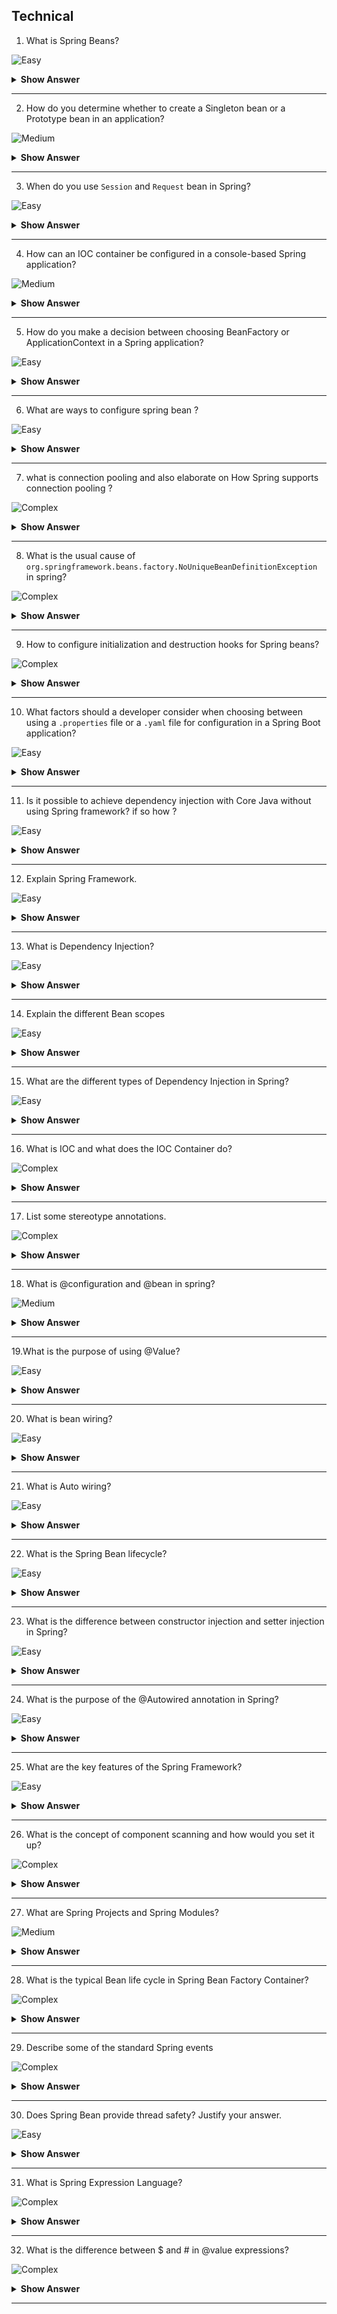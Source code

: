 ## Technical

1. What is Spring Beans?

![Easy](https://github.com/revaturelabs/interviewquestions/blob/dev/ComplexityTags/simple%20(2).svg)

<details> <summary> <b> Show Answer </b> </summary>

<blockquote> 
    
- Core business component defined insider Spring applications is termed as `Bean`. 
- In simple terms `Bean` is an object that is instantiated, assembled, and managed by a Spring IoC container.
- Each technology has branded their core business components by certain nomenclature. For example, Business component in `JavaEE` applications are termed as `Servlet`, in `Web Services` they are named as `Resource` in `Struts` framework they are called `ActionForm` etc.
</blockquote> 

</details>

---
2. How do you determine whether to create a Singleton bean or a Prototype bean in an application?

![Medium ](https://github.com/revaturelabs/interviewquestions/blob/dev/ComplexityTags/Medium%20(2).svg)

<details> <summary> <b> Show Answer </b> </summary>

<blockquote> 
    
- Though Spring IOC container has excellent support to manage the lifecycle of different types of beans,
Spring does not manage the complete lifecycle of a prototype bean.
- The IOC container instantiates, configures, decorates, and otherwise assembles a prototype object, hands it to the client and then has no further knowledge of that `Prototype` instance.
- For most of the simple to average applications `Singleton` bean are sufficient and serve the purpose at each layer e.g. DAO, Service, Controller etc.
- Developer need to take smart decisions & identify which beans must be singleton, else multiple client requests using singleton bean can modify the state of common objects wrongly.
- Some dependent objects need a bean that has private state so that they can conduct their processing separately from other objects that depend on the bean. In this case, singletons are clearly not suitable, and we consider prototypes.
- If you have a bean that has a lot of writable state, you may find that the cost of synchronization is greater than the cost of creating a new instance to handle each request from a dependent object that time you can use prototype bean.

</blockquote> 

</details>

---

3. When do you use `Session` and `Request` bean in Spring?

![Easy](https://github.com/revaturelabs/interviewquestions/blob/dev/ComplexityTags/simple%20(2).svg)

<details> <summary> <b> Show Answer </b> </summary>

<blockquote> 

- Both beans are used mainly in Web Application.
- If the bean scope is `Request`, then on every request (from same user or different user) a new bean will be created.
- If the bean scope is `Session` then on every request same bean would be returned if requests are within the same user session also made from a client which is capable of maintaining the session (`curl` command can't maintain the user session unless pass cookie/session identifier header).
- `Session` beans are not destroyed until session timeout up or session destroyed.

</details>
    
</blockquote> 

---

4. How can an IOC container be configured in a console-based Spring application?

![Medium ](https://github.com/revaturelabs/interviewquestions/blob/dev/ComplexityTags/Medium%20(2).svg)

<details> <summary> <b> Show Answer </b> </summary>

<blockquote> 

In a console-based Spring application, you can configure an IOC (Inversion of Control) container, such as the `ApplicationContext`, to manage and instantiate your beans. Here's how you can configure it:

1. Include Spring Dependencies: Add the necessary Spring dependencies to your project's build configuration. This typically includes the `spring-context` dependency, which provides the core Spring IOC container functionality.

2. Create a Configuration Class: Create a Java class to serve as the configuration class for your Spring application. Annotate this class with `@Configuration` to indicate that it contains bean definitions.

3. Define Beans: Inside the configuration class, define your beans using various annotations such as `@Bean` or `@Component`. These annotations specify the creation and configuration of your beans.

4. Create ApplicationContext: In your console application's entry point, create an `ApplicationContext` by instantiating the appropriate implementation class, such as `AnnotationConfigApplicationContext`. Pass your configuration class as a parameter to the constructor.

5. Retrieve Beans: Use the `getBean()` method of the `ApplicationContext` to retrieve the instances of your beans. You can retrieve the beans by their type or by their names.

Here's an example of a console-based Spring application configuration:

```java
@Configuration
public class AppConfig {
    
    @Bean
    public MyBean myBean() {
        return new MyBean();
    }
    
    // Define other beans...
    
    public static void main(String[] args) {
        ApplicationContext context = new AnnotationConfigApplicationContext(AppConfig.class);
        
        MyBean myBean = context.getBean(MyBean.class);
        // Use the bean...
    }
}
```

In this example, `MyBean` is a custom bean defined using the `@Bean` annotation within the configuration class. The `ApplicationContext` is created using `AnnotationConfigApplicationContext` and the configuration class `AppConfig`. Finally, the `MyBean` instance is retrieved from the context using `getBean()`.

By following these steps, you can configure and use an IOC container in a console-based Spring application to manage your beans and their dependencies.

</blockquote> 
    
</details>

---

5. How do you make a decision between choosing BeanFactory or ApplicationContext in a Spring application?

![Easy](https://github.com/revaturelabs/interviewquestions/blob/dev/ComplexityTags/simple%20(2).svg)

<details> <summary> <b> Show Answer </b> </summary>

<blockquote> 

- The Spring IOC container can be programmatically accessed using two interfaces namely: `BeanFactory` & `ApplicationContext`
- The BeanFactory is the root interface and the ApplicationContext extends the features of BeanFactory.
- BeanFactory loads beans on-demand (`Lazy Loading`), while ApplicationContext loads all beans at startup(`Eager Loading`). 
- BeanFactory is lightweight as compared to ApplicationContext.
- BeanFactory only supports two scopes — Singleton and Prototype, but ApplicationContext supports all types of bean scopes. 
- ApplicationContext enhances BeanFactory to provide several features that are suitable for enterprise applications.
- ApplicationContext provides messaging (`i18n` or internationalization) functionality, event publication functionality, annotation-based dependency injection, and easy integration with Spring AOP features.
- It's always advisable to use ApplicationContext.
- We should use BeanFactory only when memory consumption is critical.
    
</blockquote> 

</details>

---

6. What are ways to configure spring bean ?

![Easy](https://github.com/revaturelabs/interviewquestions/blob/dev/ComplexityTags/Medium%20(2).svg)

<details> <summary> <b> Show Answer </b> </summary>
    
<blockquote> 

- There are broadly two ways in which Spring beans are configured in application-

- Using XML configuration – We usually define xml file with standard name as `applicationContext.xml` inside `src/main/resources` folder of your maven project.
    ```xml
    <?xml version="1.0" encoding="UTF-8"?>
    <beans xmlns="http://www.springframework.org/schema/beans"
        xmlns:xsi="http://www.w3.org/2001/XMLSchema-instance"
        xsi:schemaLocation="http://www.springframework.org/schema/beans
        http://www.springframework.org/schema/beans/spring-beans-4.3.xsd">
        <bean id="intelProcessor" class="com.revature.model.Intel">
            <property name="modelName" value ="Intel i7"/>
            <property name="cacheMemory" value="64MB" />
            <property name="price" value="6700.00"/>
            <property name="numberOfCores" value="7 Cores" />
        </bean>
    </beans>
    ```
    - Using Annotation configuration - `@Bean`, `@Component`, `@Service`, `@Repository`, `@Controller`, `@RestController`
    ```java
    @Component("employeeDtoForReport")  // Bean id - employeeDtoForReport
    public class EmployeeDto{
    //.....
    }

    @RestController // Bean id - employeeRestController 
    public class EmployeeRestController {
    //.....
    }

    @Repository   //Bean id - DepartmentRepository 
    public interface DepartmentRepository extends JpaRepository<Department, Long> {
    //.....
    }

    @Service //Bean id - employeeServiceImpl
    public class EmployeeServiceImpl implements EmployeeService {
    //.....
    }

    @Controller
    public class PayrollController {
    //.....
    }
    
    @Configuration
    public class AppConfig {
        @Bean 
        public void beanName(){   
            //.....
        }
    }
    ```
</blockquote> 

</details>

---
7. what is connection pooling and also elaborate on How Spring supports connection pooling ?

![Complex](https://github.com/revaturelabs/interviewquestions/blob/dev/ComplexityTags/simple%20(2).svg)

<details> <summary> <b> Show Answer </b> </summary>
    
<blockquote> 

- Database connections are expensive operation.
- A connection pool is like a collection of open connections. 
- If a connection is established or created it should be added to the connection pool.
- When a connection is released, it's returned back to the pool, so other clients can reuse it.
- While the connection is open it can be used again and again.
- Spring support connection pooling by supporting configuration of DataSource inside application.
- Spring provides `DriverManagerDataSource` for testing application during development phase.
- There are third party DB connection pooling providers like `Apache DBCP`, `Hikari CP` etc. which can also be configured in application.
- `DriverManagerDataSource` sample -

    ```xml
    <?xml version="1.0" encoding="UTF-8"?>
    <beans xmlns="http://www.springframework.org/schema/beans"
        xmlns:xsi="http://www.w3.org/2001/XMLSchema-instance" xmlns:context="http://www.springframework.org/schema/context"
        xsi:schemaLocation="http://www.springframework.org/schema/beans
        http://www.springframework.org/schema/beans/spring-beans-4.3.xsd
            http://www.springframework.org/schema/context
            http://www.springframework.org/schema/context/spring-context-4.3.xsd">

        <bean id="accountDao" class="com.revature.dao.AccountDaoImpl"
            autowire="no">
            <!-- Setter based IOC/DI -->
            <property name="jdbcTemplate" ref="jdbcTemplate" />
        </bean>
        <bean id="jdbcTemplate" class="org.springframework.jdbc.core.JdbcTemplate">
            <!-- Constructor based IOC/DI -->
            <constructor-arg ref="dataSource" />
        </bean>
        <bean id="dataSource"
            class="org.springframework.jdbc.datasource.DriverManagerDataSource">
            <property name="driverClassName" value="com.mysql.cj.jdbc.Driver" />
            <property name="url" value="jdbc:mysql://localhost/gd_hibernate"></property>
            <property name="username" value="root"></property>
            <property name="password" value="admin"></property>
        </bean>
    </beans>
    ```
- `Apache DBCP` maven dependency(ies)-

    ```xml
    <!-- Apache DBCP jar -->
        <dependency>
            <groupId>commons-dbcp</groupId>
            <artifactId>commons-dbcp</artifactId>
            <version>1.4</version>
        </dependency>
    ```
- `Apache DBCP` sample -

    ```xml
    <?xml version="1.0" encoding="UTF-8"?>
    <beans xmlns="http://www.springframework.org/schema/beans"
        xmlns:xsi="http://www.w3.org/2001/XMLSchema-instance" xmlns:p="http://www.springframework.org/schema/p"
        xmlns:context="http://www.springframework.org/schema/context"
        xsi:schemaLocation="http://www.springframework.org/schema/beans  
    http://www.springframework.org/schema/beans/spring-beans-3.0.xsd  
    http://www.springframework.org/schema/context  
    http://www.springframework.org/schema/context/spring-context-3.0.xsd">

        <context:component-scan base-package="com.revature" />
        <bean
            class="org.springframework.web.servlet.view.InternalResourceViewResolver">
            <property name="viewClass" value="org.springframework.web.servlet.view.JstlView"></property>
            <property name="prefix" value="/WEB-INF/jsp/"></property>
            <property name="suffix" value=".jsp"></property>
        </bean>
        <bean id="dao" class="com.revature.dao.EmpDao">
            <property name="template" ref="jt"></property>
        </bean>
        <bean id="jt" class="org.springframework.jdbc.core.JdbcTemplate">
            <property name="dataSource" ref="ds"></property>
        </bean>
        <bean id="ds" class="org.apache.commons.dbcp.BasicDataSource">
            <property name="driverClassName" value="com.mysql.cj.jdbc.Driver" />
            <property name="url" value="jdbc:mysql://localhost/gd_hibernate"></property>
            <property name="username" value="root"></property>
            <property name="password" value="admin"></property>
            <property name="initialSize" value="2" />
            <property name="maxActive" value="10" />
        </bean>
    </beans>  
    ```
</blockquote> 

</details>

---

8. What is the usual cause of `org.springframework.beans.factory.NoUniqueBeanDefinitionException` in spring?

![Complex](https://github.com/revaturelabs/interviewquestions/blob/dev/ComplexityTags/simple%20(2).svg)

<details> <summary> <b> Show Answer </b> </summary>

<blockquote> 
    
- Exception thrown when a BeanFactory is asked for a bean instance for which multiple matching candidates have been found when only one matching bean was expected.
- To understand problem, consider below situation where we have three input interfaced namely `Keyboard`, `Mouse` and `Joystick` implementing `Usb` interface.
- The class `Counterstrike` has one dependency called `gameControl` of type `Usb`.
- The Spring container while injecting dependency gameControl has confusion, as there are three qualifying beans for desired match, hence we will get `NoUniqueBeanDefinitionException` exception.

    ```java
    @Component
    public class Keyboard implements Usb{
        //....
    }
    @Component
    public class Mouse implements Usb{
        //....
    }
    @Component
    public class Joystick implements Usb{
        //....
    }

    @Component
    public class Counterstrike {
        @Autowired
        private Usb gameControl;
        //....
    }
    ```
- The solution for the exception will be using `@Qualifier` annotation with exact matching bean name-
    ```java
    @Component
    public class Counterstrike {
        @Autowired
        @Qualifier("joystick")
        private Usb gameControl;
        //....
    }
    ```
</blockquote> 

</details>

---

9. How to configure initialization and destruction hooks for Spring beans?

![Complex ](https://github.com/revaturelabs/interviewquestions/blob/dev/ComplexityTags/Medium%20(2).svg)

<details> <summary> <b> Show Answer </b> </summary>

<blockquote> 
In Spring, you can configure initialization and destruction hooks for beans using the `@PostConstruct` and `@PreDestroy` annotations or implementing the `InitializingBean` and `DisposableBean` interfaces. Here's how you can do it:

1. Using the `@PostConstruct` and `@PreDestroy` annotations:
   - Import the necessary annotations: `import javax.annotation.PostConstruct;` and `import javax.annotation.PreDestroy;`.
   - Add the `@PostConstruct` annotation on a method that should be called after the bean initialization.
   - Add the `@PreDestroy` annotation on a method that should be called before the bean destruction.

   Example:
   ```java
   import javax.annotation.PostConstruct;
   import javax.annotation.PreDestroy;

   public class MyBean {
       @PostConstruct
       public void init() {
           // Initialization logic here
       }

       @PreDestroy
       public void destroy() {
           // Destruction logic here
       }
   }
   ```

2. Implementing the `InitializingBean` and `DisposableBean` interfaces:
   - Implement the `InitializingBean` interface and override the `afterPropertiesSet()` method to define initialization logic.
   - Implement the `DisposableBean` interface and override the `destroy()` method to define destruction logic.

   Example:
   ```java
   import org.springframework.beans.factory.DisposableBean;
   import org.springframework.beans.factory.InitializingBean;

   public class MyBean implements InitializingBean, DisposableBean {
       @Override
       public void afterPropertiesSet() throws Exception {
           // Initialization logic here
       }

       @Override
       public void destroy() throws Exception {
           // Destruction logic here
       }
   }
   ```

3. Using custom initialization and destruction methods:
   - Define custom initialization and destruction methods in your bean class.
   - Configure these methods in the Spring bean configuration XML file or using the `@Bean` annotation in a configuration class.

   Example:
   ```java
   public class MyBean {
       public void customInit() {
           // Custom initialization logic here
       }

       public void customDestroy() {
           // Custom destruction logic here
       }
   }
   ```

   XML configuration:
   
   ```xml
   <bean id="myBean" class="com.example.MyBean" init-method="customInit" destroy-method="customDestroy" />
   ```

By configuring these initialization and destruction hooks, you can perform specific tasks when a bean is initialized or destroyed within the Spring container. This allows you to handle any necessary setup or cleanup operations for your beans.

</blockquote> 

</details>

---
10. What factors should a developer consider when choosing between using a `.properties` file or a `.yaml` file for configuration in a Spring Boot application?

![Easy](https://github.com/revaturelabs/interviewquestions/blob/dev/ComplexityTags/simple%20(2).svg)

<details> <summary> <b> Show Answer </b> </summary>

<blockquote> 
    
- In Spring Boot, we use an external configuration to define our properties.
- This allows us to use the same application code in different environments.
- We can use properties files, YAML files, environment variables and command-line arguments.
- `application.properties` file, which uses a key-value format:
    - Here each line is a single configuration, so we need to express hierarchical data by using the same prefixes for our keys. 
```
management.endpoint.health.group.custom.include=*
management.endpoint.health.group.custom.show-components=always
management.endpoint.health.group.custom.show-details=always
```
- `application.yml` file, which uses a key-value format:
    - YAML is a convenient format for specifying hierarchical configuration data. 
    - The below code is more readable than .properties file alternative, due to lack of repeated prefixes.
```yml
management:
  endpoints:
    web:
      base-path: /
  endpoint:
    health:
      show-details: ALWAYS
      probes:
        enabled: true
      group:
        readiness:
          include: db, diskSpace
```
</blockquote>

</details>

---
11. Is it possible to achieve dependency injection with Core Java without using Spring framework? if so how ?

![Easy](https://github.com/revaturelabs/interviewquestions/blob/dev/ComplexityTags/simple%20(2).svg)

<details> <summary> <b> Show Answer </b> </summary>

<blockquote> 
    
- Yes, Dependency Injection is a concept rather and then a framework. 
- When the application under question is small, we can always meet the needs by injecting dependencies manually, without using any framework like Spring.
- We can use Factory Design Pattern and create dependencies which will then be passed to required classes.
- Though such code cannot replace the DI framework like Spring which provide much more extensive set of features.
</blockquote> 

</details>

---

12. Explain Spring Framework.

![Easy](https://github.com/revaturelabs/interviewquestions/blob/dev/ComplexityTags/simple%20(2).svg)

<details> <summary> <b> Show Answer </b> </summary>

<blockquote> 

The Spring Framework is a Java platform that provides comprehensive infrastructure support for developing Java applications. Spring handles the infrastructure so application developer can focus on your application.

</blockquote>

</details>

---

13. What is Dependency Injection? 

![Easy](https://github.com/revaturelabs/interviewquestions/blob/dev/ComplexityTags/simple%20(2).svg)

<details> <summary> <b> Show Answer </b> </summary>

<blockquote> 

Dependency Injection (DI) is a design pattern that removes the dependency from the programming code so that it can be easy to manage and test the application. Dependency Injection makes our programming code loosely coupled.

</blockquote>

</details>

---

14. Explain the different Bean scopes

![Easy](https://github.com/revaturelabs/interviewquestions/blob/dev/ComplexityTags/simple%20(2).svg)

<details> <summary> <b> Show Answer </b> </summary>

<blockquote> 

There are 5 types of bean scope in Spring :-

1. **Singleton:-** It return a single bean instance per spring IOC Container.
2. **Prototype:-** It return a new bean instance each time when requested.
3. **Request:-** It return a single instance for every HTTP request call.
4. **Session:-** It returns a single instance for every HTTP request call.
5. **Global session:-** Global session scope is equal as session scope on portlet-based web applications.

</blockquote>

</details>

---

15. What are the different types of Dependency Injection in Spring?

![Easy](https://github.com/revaturelabs/interviewquestions/blob/dev/ComplexityTags/simple%20(2).svg)

<details> <summary> <b> Show Answer </b> </summary>

<blockquote> 

There are three types of Dependency Injection in Spring:
- **Constructor Injection:** Dependencies are injected through the class constructor.
- **Setter Injection:** Dependencies are injected using setter methods.
- **Field Injection:** Dependencies are injected directly into class fields.

</blockquote>

</details>

---

16. What is IOC and what does the IOC Container do?

![Complex](https://github.com/revaturelabs/interviewquestions/blob/dev/ComplexityTags/simple%20(2).svg)

<details> <summary> <b> Show Answer </b> </summary>

<blockquote> 

- IOC in Spring is a design pattern and a way of implementing the Inversion of Control principle. 
- It allows the Spring container (IOC container) to take control of managing object creation and their dependencies. Instead of objects creating and managing their dependencies directly, the dependencies are provided or injected into the objects by the container.


</blockquote>

</details>

---

17.  List some stereotype annotations.

![Complex](https://github.com/revaturelabs/interviewquestions/blob/dev/ComplexityTags/simple%20(2).svg)

<details> <summary> <b> Show Answer </b> </summary>

<blockquote> 

- **@Component:** This annotation is a generic stereotype for any Spring-managed component. It serves as a base annotation for more specific stereotype annotations and can be used to mark any class as a Spring component.

- **@Repository:** This annotation is used to indicate that a class is a repository or data access object (DAO). It is typically used for classes that interact with a database or other persistent storage.

- **@Service:** This annotation is used to mark a class as a service component. It represents the business logic layer of the application and is often used to encapsulate and handle complex business operations.

- **@Controller:** This annotation is used to mark a class as a controller component in a Spring MVC application. It handles incoming HTTP requests, performs request processing, and returns responses to the client.



</blockquote>

</details>

---

18. What is @configuration and @bean in spring?

![Medium](https://github.com/revaturelabs/interviewquestions/blob/dev/ComplexityTags/simple%20(2).svg)

<details> <summary> <b> Show Answer </b> </summary>

<blockquote> 

- **@Configuration**
The @Configuration annotation is used to mark a class as a configuration class in Spring. It indicates that the class contains bean definitions and other application-wide configuration settings.
- **@Bean:**
The @Bean annotation is used to declare a method as a producer of a bean within a Spring configuration class. It indicates that the method returns a bean instance that should be managed by the Spring container.

</blockquote>

</details>

---

19.What is the purpose of using @Value?

![Easy](https://github.com/revaturelabs/interviewquestions/blob/dev/ComplexityTags/simple%20(2).svg)

<details> <summary> <b> Show Answer </b> </summary>

<blockquote> 

- @Value annotation is used to assign default values to variables and method argument
- We can read spring environment variables as well as system variables using @Value annotation. 

</blockquote>

</details>

---

20. What is bean wiring?

![Easy](https://github.com/revaturelabs/interviewquestions/blob/dev/ComplexityTags/simple%20(2).svg)

<details> <summary> <b> Show Answer </b> </summary>

<blockquote> 

- bean wiring is the process of connecting or establishing dependencies between beans. It involves configuring the relationships between different beans so that they can collaborate and work together.

</blockquote>

</details>

---

21. What is Auto wiring?

![Easy](https://github.com/revaturelabs/interviewquestions/blob/dev/ComplexityTags/simple%20(2).svg)

<details> <summary> <b> Show Answer </b> </summary>

<blockquote> 

- Autowiring in Spring is a feature that automatically resolves dependencies between beans. 
- It eliminates the need for manual configuration and wiring of dependencies by allowing Spring to automatically inject the required dependencies into a bean.

</blockquote>

</details>

---

22. What is the Spring Bean lifecycle?

![Easy](https://github.com/revaturelabs/interviewquestions/blob/dev/ComplexityTags/simple%20(2).svg)


<details> <summary> <b> Show Answer </b> </summary>

<blockquote> 

The Spring Bean lifecycle refers to the series of steps that a bean goes through from its creation to its destruction within a Spring container. The lifecycle consists of several phases:

1. Instantiation: The bean instance is created either through XML configuration or using annotations.
2. Population of Dependencies: Dependencies are injected into the bean, either through constructor injection or setter injection.
3. Bean Post-Processing: Spring applies any registered BeanPostProcessor implementations to modify the bean instance before it is fully initialized.
4. Initialization: If the bean implements the InitializingBean interface or defines an initialization method, it is invoked to perform any necessary initialization tasks.
5. Ready for Use: The bean is now fully initialized and available for use.
6. Destruction: If the bean implements the DisposableBean interface or defines a destroy method, it is invoked when the bean is being removed from the container or the container is being shut down.



</blockquote>

</details>

---

23. What is the difference between constructor injection and setter injection in Spring?

![Easy](https://github.com/revaturelabs/interviewquestions/blob/dev/ComplexityTags/simple%20(2).svg)

<details> <summary> <b> Show Answer </b> </summary>

<blockquote> 

- Constructor injection enforces the dependencies to be provided at the time of object creation, while setter injection allows dependencies to be provided or changed after object creation.
- Constructor injection promotes immutability and ensures that a fully initialized object is created, while setter injection allows for more flexibility in managing dependencies.
- Constructor injection provides a clear contract for required dependencies, making it easier to understand the dependencies of a class, while setter injection allows for optional dependencies and can lead to a less strict contract.annotation. 

</blockquote>

</details>

---

24.  What is the purpose of the @Autowired annotation in Spring?

![Easy](https://github.com/revaturelabs/interviewquestions/blob/dev/ComplexityTags/simple%20(2).svg)

<details> <summary> <b> Show Answer </b> </summary>

<blockquote> 

- The purpose of the `@Autowired` annotation in Spring is to automatically wire or inject dependencies into a bean. 
- It allows Spring to automatically detect and wire the appropriate bean dependency based on the declared type.
-  By using `@Autowired`, you don't need to manually instantiate or look up dependencies, as Spring takes care of resolving and injecting them for you. 
- This annotation helps to achieve loose coupling and promotes dependency injection, making the code more modular and maintainable.

</blockquote>

</details>

---

25.  What are the key features of the Spring Framework?

![Easy](https://github.com/revaturelabs/interviewquestions/blob/dev/ComplexityTags/simple%20(2).svg)

<details> <summary> <b> Show Answer </b> </summary>

<blockquote> 

The key features of the Spring Framework are:

1. Inversion of Control (IoC): The Spring Framework implements the principle of IoC, where the control of object creation and dependency injection is shifted from the application code to the framework. This promotes loose coupling and easier testing of components.

2. Dependency Injection (DI): Spring provides a powerful DI mechanism, allowing dependencies to be injected into objects without requiring explicit instantiation or configuration. DI helps in achieving loose coupling, modular design, and easier unit testing.

3. Aspect-Oriented Programming (AOP): Spring supports AOP, which allows separating cross-cutting concerns such as logging, caching, and security from the core application logic. AOP enables modularization and reusability of code.

4. Spring MVC: The Spring MVC framework provides robust support for building web applications based on the Model-View-Controller (MVC) architectural pattern. It offers features like request mapping, data binding, validation, and view resolution for building flexible and scalable web applications.

5. Transaction Management: Spring offers a comprehensive transaction management framework that supports both programmatic and declarative transaction management. It integrates seamlessly with various transaction APIs, including Java Transaction API (JTA) and JDBC, and supports distributed transactions.

6. Data Access Abstraction: Spring provides a consistent abstraction layer for working with different data access technologies, including JDBC, JPA, Hibernate, and MyBatis. It simplifies database operations and supports seamless switching between different data access technologies.

7. Spring Security: Spring offers a powerful security framework that provides authentication, authorization, and other security features for web applications. It integrates well with other Spring modules and supports various authentication mechanisms, including form-based, OAuth, and JWT.

8. Testing Support: Spring provides excellent support for testing applications, including unit testing, integration testing, and mocking. It offers integration with popular testing frameworks like JUnit and Mockito, making it easier to write and execute tests.

9. Internationalization (i18n) and Localization (l10n): Spring supports internationalization and localization of applications by providing features like message bundles, locale resolution, and support for different languages and regions.

10. Lightweight and Modular: The Spring Framework is designed to be lightweight and modular, allowing developers to pick and choose the required modules based on their application needs. This helps in keeping the application footprint small and improves performance.

These are some of the key features that make the Spring Framework popular and widely used in enterprise Java development.

</blockquote>

</details>

---

26.  What is the concept of component scanning and how would you set it up?

![Complex](https://github.com/revaturelabs/interviewquestions/blob/dev/ComplexityTags/simple%20(2).svg)

<details> <summary> <b> Show Answer </b> </summary>

<blockquote> 

The concept of component scanning in Spring is a way to automatically detect and register Spring beans based on predefined conventions. It eliminates the need for explicit bean configuration and simplifies the development process.

To set up component scanning in Spring, you need to follow these steps:

1. Add the `@ComponentScan` annotation to your configuration class or XML configuration file.
2. Specify the base package(s) where Spring should scan for components. This can be done by providing the package name(s) as an argument to `@ComponentScan` annotation or configuring it in the XML file.
3. Optionally, you can further customize the component scanning behavior by specifying filters to include or exclude certain components based on annotations, interface implementations, or other criteria.

By enabling component scanning, Spring will automatically scan the specified packages and register the detected components as beans in the application context. This allows you to use them throughout your application without explicitly defining them in the configuration files.

</blockquote>

</details>

---

27.  What are Spring Projects and Spring Modules?

![Medium](https://github.com/revaturelabs/interviewquestions/blob/dev/ComplexityTags/simple%20(2).svg)

<details> <summary> <b> Show Answer </b> </summary>

<blockquote> 

 Spring Projects and Spring Modules refer to different components and extensions that provide additional functionality and features on top of the core Spring framework.

1. Spring Projects: Spring Projects are individual sub-projects within the Spring ecosystem that address specific domains or technologies. Each Spring Project focuses on a particular aspect of application development and provides dedicated features and APIs. Some popular Spring Projects include Spring Boot, Spring Data, Spring Security, Spring Cloud, and Spring Integration.

2. Spring Modules: Spring Modules, on the other hand, are modular components within the core Spring framework that provide specific functionality. These modules are designed to be used together to build enterprise applications. Examples of Spring Modules include the Core Container module (providing the fundamental Spring container and dependency injection features), the Data Access module (providing support for working with databases and data access frameworks), the AOP module (providing aspect-oriented programming capabilities), and the Web module (providing support for web application development).


</blockquote>

</details>

---

28. What is the typical Bean life cycle in Spring Bean Factory Container?  

![Complex](https://github.com/revaturelabs/interviewquestions/blob/dev/ComplexityTags/simple%20(2).svg)

<details> <summary> <b> Show Answer </b> </summary>

<blockquote> 

In the Spring framework, the typical lifecycle of a bean within the Bean Factory container follows these steps:

1. Instantiation: The bean is created by invoking the bean's constructor.

2. Populating Properties: Dependencies and properties of the bean are injected using setter methods or constructor arguments.

3. BeanNameAware and BeanFactoryAware: If the bean implements the `BeanNameAware` or `BeanFactoryAware` interfaces, the corresponding callback methods are invoked to provide the bean with its bean name and reference to the Bean Factory.

4. BeanPostProcessor: If there are any BeanPostProcessor implementations registered in the container, the post-processing methods are called. These processors can modify the bean instance or provide additional initialization logic.

5. InitializingBean and custom init methods: If the bean implements the `InitializingBean` interface, the `afterPropertiesSet()` method is invoked. Alternatively, if the bean defines a custom initialization method, that method is called.

6. DisposableBean and custom destroy methods: If the bean implements the `DisposableBean` interface, the `destroy()` method is called when the container is shutting down. Similarly, if the bean defines a custom destroy method, that method is called.

During these stages, the Spring container manages the lifecycle of the bean, including instantiation, dependency injection, initialization, and destruction. The container ensures that the beans are properly initialized and released based on their configuration and lifecycle callbacks.


</blockquote>

</details>

---

29. Describe some of the standard Spring events  

![Complex](https://github.com/revaturelabs/interviewquestions/blob/dev/ComplexityTags/simple%20(2).svg)

<details> <summary> <b> Show Answer </b> </summary>

<blockquote> 

In the Spring framework, there are several standard events that can be published and handled within the application. Some of the commonly used standard Spring events include:

1. ContextRefreshedEvent: This event is published when the ApplicationContext is initialized or refreshed. It indicates that all beans have been loaded, initialized, and are ready for use.

2. ContextStartedEvent: This event is published when the ApplicationContext is started using the start() method. It is typically used to resume any paused application functionality.

3. ContextStoppedEvent: This event is published when the ApplicationContext is stopped using the stop() method. It is often used to perform any cleanup or shutdown tasks.

4. ContextClosedEvent: This event is published when the ApplicationContext is closed using the close() method. It indicates that the application context is being shut down, and any necessary cleanup can be performed.

5. RequestHandledEvent: This event is published when an HTTP request has been handled by a Spring MVC handler. It provides information about the request, including the handler method and execution time.

6. ApplicationEvent: This is a general base class for all application-specific events. Developers can create custom events by extending this class and publishing them within the application.

These events can be used to perform various tasks such as logging, auditing, caching, and triggering specific actions based on the occurrence of certain events in the application. By subscribing to these events, components within the Spring application can respond and react accordingly.


</blockquote>

</details>

---

30. Does Spring Bean provide thread safety? Justify your answer.

![Easy](https://github.com/revaturelabs/interviewquestions/blob/dev/ComplexityTags/simple%20(2).svg)

<details> <summary> <b> Show Answer </b> </summary>

<blockquote> 

- No, Spring Beans do not inherently provide thread safety.
- Whether a Spring Bean is thread-safe or not depends on how it is implemented and managed by the developer.
- The Spring framework itself does not enforce or guarantee thread safety for beans. 
- It is the responsibility of the developer to design and implement thread-safe beans if they are required in a concurrent environment.

</blockquote>

</details>

---

31. What is Spring Expression Language? 

![Complex](https://github.com/revaturelabs/interviewquestions/blob/dev/ComplexityTags/simple%20(2).svg)

<details> <summary> <b> Show Answer </b> </summary>

<blockquote> 

- The Spring Expression Language (SpEL) is a powerful expression language that allows you to dynamically evaluate expressions at runtime in the Spring framework.
-  It provides a wide range of capabilities, including accessing and manipulating object properties, invoking methods, performing mathematical and logical operations, conditional expressions, collection manipulation, and more.
-  SpEL is commonly used in various Spring components, such as bean definitions, annotations, XML configurations, and runtime expressions. 
- It provides a concise and flexible way to configure and manipulate application logic in a Spring application.

</blockquote>

</details>

---

32. What is the difference between $ and # in @value expressions?

![Complex](https://github.com/revaturelabs/interviewquestions/blob/dev/ComplexityTags/simple%20(2).svg)

<details> <summary> <b> Show Answer </b> </summary>

<blockquote> 

In Spring's `@Value` expressions, the symbols `$` and `#` have different meanings:

1. `$` (Dollar Sign): It is used for value injection, where the value is directly resolved from property placeholders or environment variables. For example, `@Value("${app.name}")` will inject the value of the property `app.name` from the configuration file or environment variable.

2. `#` (Hash Sign): It is used for expression evaluation, where the value is evaluated dynamically using Spring Expression Language (SpEL). This allows you to perform complex evaluations, access object properties, invoke methods, perform mathematical operations, etc. For example, `@Value("#{someBean.someProperty}")` will evaluate the expression `someBean.someProperty` using SpEL.

In summary, the `$` symbol is used for simple value injection, while the `#` symbol is used for dynamic expression evaluation using SpEL.


</blockquote>

</details>

---